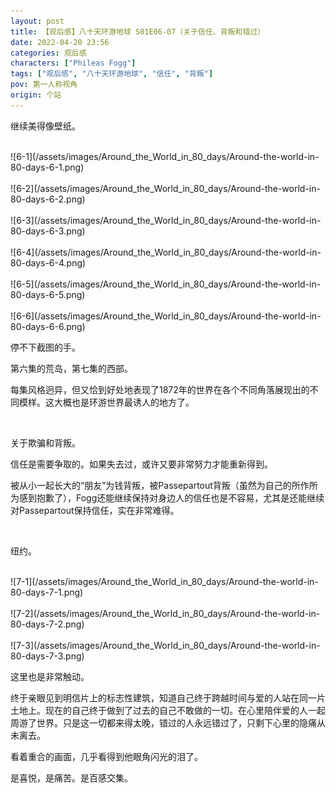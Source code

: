 ```yaml
---
layout: post
title: 【观后感】八十天环游地球 S01E06-07（关于信任、背叛和错过）
date: 2022-04-20 23:56
categories: 观后感
characters: ["Phileas Fogg"]
tags: ["观后感", "八十天环游地球", "信任", "背叛"]
pov: 第一人称视角
origin: 个站
---
```


继续美得像壁纸。

<br>
![6-1](/assets/images/Around_the_World_in_80_days/Around-the-world-in-80-days-6-1.png)
<br><br>
![6-2](/assets/images/Around_the_World_in_80_days/Around-the-world-in-80-days-6-2.png)
<br><br>
![6-3](/assets/images/Around_the_World_in_80_days/Around-the-world-in-80-days-6-3.png)
<br><br>
![6-4](/assets/images/Around_the_World_in_80_days/Around-the-world-in-80-days-6-4.png)
<br><br>
![6-5](/assets/images/Around_the_World_in_80_days/Around-the-world-in-80-days-6-5.png)
<br><br>
![6-6](/assets/images/Around_the_World_in_80_days/Around-the-world-in-80-days-6-6.png)
<br>

停不下截图的手。

第六集的荒岛，第七集的西部。

每集风格迥异，但又恰到好处地表现了1872年的世界在各个不同角落展现出的不同模样。这大概也是环游世界最诱人的地方了。

<br>

关于欺骗和背叛。

信任是需要争取的。如果失去过，或许又要非常努力才能重新得到。

被从小一起长大的“朋友”为钱背叛，被Passepartout背叛（虽然为自己的所作所为感到抱歉了），Fogg还能继续保持对身边人的信任也是不容易，尤其是还能继续对Passepartout保持信任，实在非常难得。

<br>

纽约。

<br>
![7-1](/assets/images/Around_the_World_in_80_days/Around-the-world-in-80-days-7-1.png)
<br><br>
![7-2](/assets/images/Around_the_World_in_80_days/Around-the-world-in-80-days-7-2.png)
<br><br>
![7-3](/assets/images/Around_the_World_in_80_days/Around-the-world-in-80-days-7-3.png)
<br>

这里也是非常触动。

终于亲眼见到明信片上的标志性建筑，知道自己终于跨越时间与爱的人站在同一片土地上。现在的自己终于做到了过去的自己不敢做的一切。在心里陪伴爱的人一起周游了世界。只是这一切都来得太晚，错过的人永远错过了，只剩下心里的隐痛从未离去。

看着重合的画面，几乎看得到他眼角闪光的泪了。

是喜悦，是痛苦。是百感交集。
